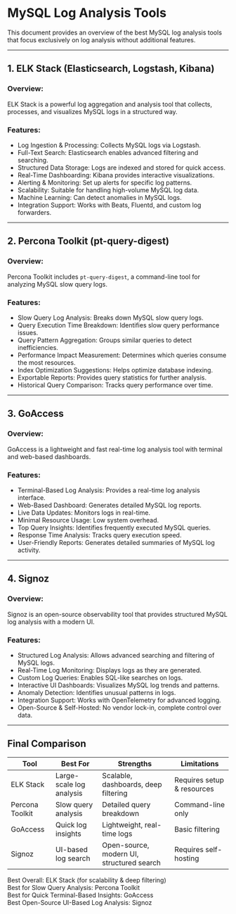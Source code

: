 # MySQL Log Analysis Tools

This document provides an overview of the best MySQL log analysis tools that focus exclusively on log analysis without additional features.

---

## 1. ELK Stack (Elasticsearch, Logstash, Kibana)

### Overview:

ELK Stack is a powerful log aggregation and analysis tool that collects, processes, and visualizes MySQL logs in a structured way.

### Features:

- Log Ingestion & Processing: Collects MySQL logs via Logstash.
- Full-Text Search: Elasticsearch enables advanced filtering and searching.
- Structured Data Storage: Logs are indexed and stored for quick access.
- Real-Time Dashboarding: Kibana provides interactive visualizations.
- Alerting & Monitoring: Set up alerts for specific log patterns.
- Scalability: Suitable for handling high-volume MySQL log data.
- Machine Learning: Can detect anomalies in MySQL logs.
- Integration Support: Works with Beats, Fluentd, and custom log forwarders.

---

## 2. Percona Toolkit (pt-query-digest)

### Overview:

Percona Toolkit includes `pt-query-digest`, a command-line tool for analyzing MySQL slow query logs.

### Features:

- Slow Query Log Analysis: Breaks down MySQL slow query logs.
- Query Execution Time Breakdown: Identifies slow query performance issues.
- Query Pattern Aggregation: Groups similar queries to detect inefficiencies.
- Performance Impact Measurement: Determines which queries consume the most resources.
- Index Optimization Suggestions: Helps optimize database indexing.
- Exportable Reports: Provides query statistics for further analysis.
- Historical Query Comparison: Tracks query performance over time.

---

## 3. GoAccess

### Overview:

GoAccess is a lightweight and fast real-time log analysis tool with terminal and web-based dashboards.

### Features:

- Terminal-Based Log Analysis: Provides a real-time log analysis interface.
- Web-Based Dashboard: Generates detailed MySQL log reports.
- Live Data Updates: Monitors logs in real-time.
- Minimal Resource Usage: Low system overhead.
- Top Query Insights: Identifies frequently executed MySQL queries.
- Response Time Analysis: Tracks query execution speed.
- User-Friendly Reports: Generates detailed summaries of MySQL log activity.

---

## 4. Signoz

### Overview:

Signoz is an open-source observability tool that provides structured MySQL log analysis with a modern UI.

### Features:

- Structured Log Analysis: Allows advanced searching and filtering of MySQL logs.
- Real-Time Log Monitoring: Displays logs as they are generated.
- Custom Log Queries: Enables SQL-like searches on logs.
- Interactive UI Dashboards: Visualizes MySQL log trends and patterns.
- Anomaly Detection: Identifies unusual patterns in logs.
- Integration Support: Works with OpenTelemetry for advanced logging.
- Open-Source & Self-Hosted: No vendor lock-in, complete control over data.

---

## Final Comparison

| Tool            | Best For                 | Strengths                                 | Limitations                |
| --------------- | ------------------------ | ----------------------------------------- | -------------------------- |
| ELK Stack       | Large-scale log analysis | Scalable, dashboards, deep filtering      | Requires setup & resources |
| Percona Toolkit | Slow query analysis      | Detailed query breakdown                  | Command-line only          |
| GoAccess        | Quick log insights       | Lightweight, real-time logs               | Basic filtering            |
| Signoz          | UI-based log search      | Open-source, modern UI, structured search | Requires self-hosting      |

Best Overall: ELK Stack (for scalability & deep filtering)  
Best for Slow Query Analysis: Percona Toolkit  
Best for Quick Terminal-Based Insights: GoAccess  
Best Open-Source UI-Based Log Analysis: Signoz
